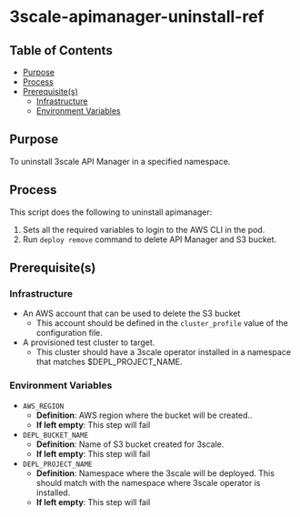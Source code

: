 # 3scale-apimanager-uninstall-ref<!-- omit from toc -->

## Table of Contents<!-- omit from toc -->
- [Purpose](#purpose)
- [Process](#process)
- [Prerequisite(s)](#prerequisite--s-)
  - [Infrastructure](#infrastructure)
  - [Environment Variables](#environment-variables)

## Purpose

To uninstall 3scale API Manager in a specified namespace.

## Process

This script does the following to uninstall apimanager:
1. Sets all the required variables to login to the AWS CLI in the pod.
2. Run `deploy remove` command to delete API Manager and S3 bucket.

## Prerequisite(s)

### Infrastructure

- An AWS account that can be used to delete the S3 bucket
  - This account should be defined in the `cluster_profile` value of the configuration file.
- A provisioned test cluster to target.
  - This cluster should have a 3scale operator installed in a namespace that matches $DEPL_PROJECT_NAME. 

### Environment Variables

- `AWS_REGION`
  - **Definition**: AWS region where the bucket will be created..
  - **If left empty**: This step will fail
- `DEPL_BUCKET_NAME`
  - **Definition**: Name of S3 bucket created for 3scale.
  - **If left empty**: This step will fail
- `DEPL_PROJECT_NAME`
  - **Definition**: Namespace where the 3scale will be deployed. This should match with the namespace where 3scale operator is installed.
  - **If left empty**: This step will fail
